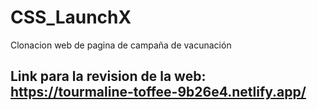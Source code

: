 # CSS_LaunchX
Clonacion web de pagina de campaña de vacunación 


## Link para la revision de la web: https://tourmaline-toffee-9b26e4.netlify.app/
